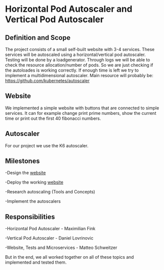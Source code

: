 # Horizontal Pod Autoscaler and Vertical Pod Autoscaler

## Definition and Scope
The project consists of a small self-built website with 3-4 services. These services will be autoscaled using a horizontal/vertical pod autoscaler. Testing will be done by a loadgenerator. Through logs we will be able to check the resource allocation/number of pods. So we are just checking if the autoloades is working correctly. If enough time is left we try to implement a multidimensional autoscaler. Main resource will probably be: https://github.com/kubernetes/autoscaler

## Website
We implemented a simple website with buttons that are connected to simple services. It can for example change print prime numbers, show the current time or print out the first 40 fibonacci numbers.

## Autoscaler
For our project we use the K6 autoscaler.

## Milestones
-Design the [website](#website)

-Deploy the working [website](#website)

-Research autoscaling (Tools and Concepts)

-Implement the autoscalers

## Responsibilities
-Horizontal Pod Autoscaler - Maximilian Fink

-Vertical Pod Autoscaler - Daniel Lovrinovic

-Website, Tests and Microservices - Matteo Schweitzer

But in the end, we all worked together on all of these topics and implemented and tested them.
